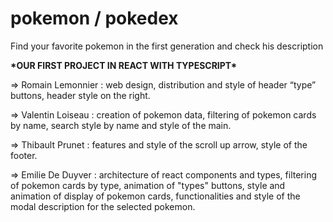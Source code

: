 # pokemon / pokedex

Find your favorite pokemon in the first generation and check his description

**\***OUR FIRST PROJECT IN REACT WITH TYPESCRIPT**\***

=> Romain Lemonnier : web design, distribution and style of header “type” buttons, header style on the right.

=> Valentin Loiseau : creation of pokemon data, filtering of pokemon cards by name, search style by name and style of the main.

=> Thibault Prunet : features and style of the scroll up arrow, style of the footer.

=> Emilie De Duyver : architecture of react components and types, filtering of pokemon cards by type, animation of "types" buttons, style and animation of display of pokemon cards, functionalities and style of the modal description for the selected pokemon.
